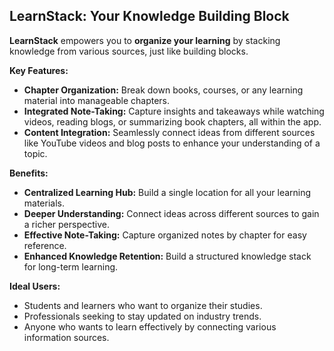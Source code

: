 ## LearnStack: Your Knowledge Building Block

**LearnStack** empowers you to **organize your learning** by stacking knowledge from various sources, just like building blocks.

**Key Features:**

* **Chapter Organization:** Break down books, courses, or any learning material into manageable chapters.
* **Integrated Note-Taking:** Capture insights and takeaways while watching videos, reading blogs, or summarizing book chapters, all within the app.
* **Content Integration:** Seamlessly connect ideas from different sources like YouTube videos and blog posts to enhance your understanding of a topic.

**Benefits:**

* **Centralized Learning Hub:** Build a single location for all your learning materials.
* **Deeper Understanding:** Connect ideas across different sources to gain a richer perspective.
* **Effective Note-Taking:** Capture organized notes by chapter for easy reference.
* **Enhanced Knowledge Retention:** Build a structured knowledge stack for long-term learning.

**Ideal Users:**

* Students and learners who want to organize their studies.
* Professionals seeking to stay updated on industry trends.
* Anyone who wants to learn effectively by connecting various information sources.
